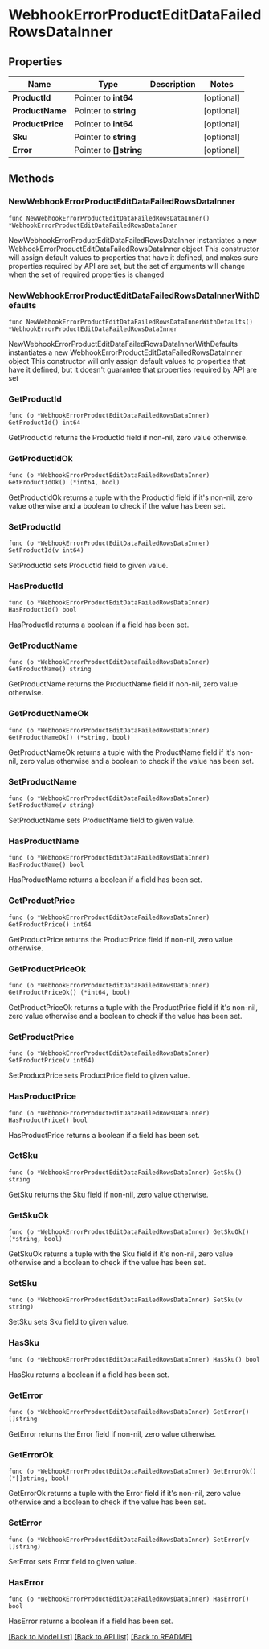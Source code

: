 # WebhookErrorProductEditDataFailedRowsDataInner

## Properties

Name | Type | Description | Notes
------------ | ------------- | ------------- | -------------
**ProductId** | Pointer to **int64** |  | [optional] 
**ProductName** | Pointer to **string** |  | [optional] 
**ProductPrice** | Pointer to **int64** |  | [optional] 
**Sku** | Pointer to **string** |  | [optional] 
**Error** | Pointer to **[]string** |  | [optional] 

## Methods

### NewWebhookErrorProductEditDataFailedRowsDataInner

`func NewWebhookErrorProductEditDataFailedRowsDataInner() *WebhookErrorProductEditDataFailedRowsDataInner`

NewWebhookErrorProductEditDataFailedRowsDataInner instantiates a new WebhookErrorProductEditDataFailedRowsDataInner object
This constructor will assign default values to properties that have it defined,
and makes sure properties required by API are set, but the set of arguments
will change when the set of required properties is changed

### NewWebhookErrorProductEditDataFailedRowsDataInnerWithDefaults

`func NewWebhookErrorProductEditDataFailedRowsDataInnerWithDefaults() *WebhookErrorProductEditDataFailedRowsDataInner`

NewWebhookErrorProductEditDataFailedRowsDataInnerWithDefaults instantiates a new WebhookErrorProductEditDataFailedRowsDataInner object
This constructor will only assign default values to properties that have it defined,
but it doesn't guarantee that properties required by API are set

### GetProductId

`func (o *WebhookErrorProductEditDataFailedRowsDataInner) GetProductId() int64`

GetProductId returns the ProductId field if non-nil, zero value otherwise.

### GetProductIdOk

`func (o *WebhookErrorProductEditDataFailedRowsDataInner) GetProductIdOk() (*int64, bool)`

GetProductIdOk returns a tuple with the ProductId field if it's non-nil, zero value otherwise
and a boolean to check if the value has been set.

### SetProductId

`func (o *WebhookErrorProductEditDataFailedRowsDataInner) SetProductId(v int64)`

SetProductId sets ProductId field to given value.

### HasProductId

`func (o *WebhookErrorProductEditDataFailedRowsDataInner) HasProductId() bool`

HasProductId returns a boolean if a field has been set.

### GetProductName

`func (o *WebhookErrorProductEditDataFailedRowsDataInner) GetProductName() string`

GetProductName returns the ProductName field if non-nil, zero value otherwise.

### GetProductNameOk

`func (o *WebhookErrorProductEditDataFailedRowsDataInner) GetProductNameOk() (*string, bool)`

GetProductNameOk returns a tuple with the ProductName field if it's non-nil, zero value otherwise
and a boolean to check if the value has been set.

### SetProductName

`func (o *WebhookErrorProductEditDataFailedRowsDataInner) SetProductName(v string)`

SetProductName sets ProductName field to given value.

### HasProductName

`func (o *WebhookErrorProductEditDataFailedRowsDataInner) HasProductName() bool`

HasProductName returns a boolean if a field has been set.

### GetProductPrice

`func (o *WebhookErrorProductEditDataFailedRowsDataInner) GetProductPrice() int64`

GetProductPrice returns the ProductPrice field if non-nil, zero value otherwise.

### GetProductPriceOk

`func (o *WebhookErrorProductEditDataFailedRowsDataInner) GetProductPriceOk() (*int64, bool)`

GetProductPriceOk returns a tuple with the ProductPrice field if it's non-nil, zero value otherwise
and a boolean to check if the value has been set.

### SetProductPrice

`func (o *WebhookErrorProductEditDataFailedRowsDataInner) SetProductPrice(v int64)`

SetProductPrice sets ProductPrice field to given value.

### HasProductPrice

`func (o *WebhookErrorProductEditDataFailedRowsDataInner) HasProductPrice() bool`

HasProductPrice returns a boolean if a field has been set.

### GetSku

`func (o *WebhookErrorProductEditDataFailedRowsDataInner) GetSku() string`

GetSku returns the Sku field if non-nil, zero value otherwise.

### GetSkuOk

`func (o *WebhookErrorProductEditDataFailedRowsDataInner) GetSkuOk() (*string, bool)`

GetSkuOk returns a tuple with the Sku field if it's non-nil, zero value otherwise
and a boolean to check if the value has been set.

### SetSku

`func (o *WebhookErrorProductEditDataFailedRowsDataInner) SetSku(v string)`

SetSku sets Sku field to given value.

### HasSku

`func (o *WebhookErrorProductEditDataFailedRowsDataInner) HasSku() bool`

HasSku returns a boolean if a field has been set.

### GetError

`func (o *WebhookErrorProductEditDataFailedRowsDataInner) GetError() []string`

GetError returns the Error field if non-nil, zero value otherwise.

### GetErrorOk

`func (o *WebhookErrorProductEditDataFailedRowsDataInner) GetErrorOk() (*[]string, bool)`

GetErrorOk returns a tuple with the Error field if it's non-nil, zero value otherwise
and a boolean to check if the value has been set.

### SetError

`func (o *WebhookErrorProductEditDataFailedRowsDataInner) SetError(v []string)`

SetError sets Error field to given value.

### HasError

`func (o *WebhookErrorProductEditDataFailedRowsDataInner) HasError() bool`

HasError returns a boolean if a field has been set.


[[Back to Model list]](../README.md#documentation-for-models) [[Back to API list]](../README.md#documentation-for-api-endpoints) [[Back to README]](../README.md)


